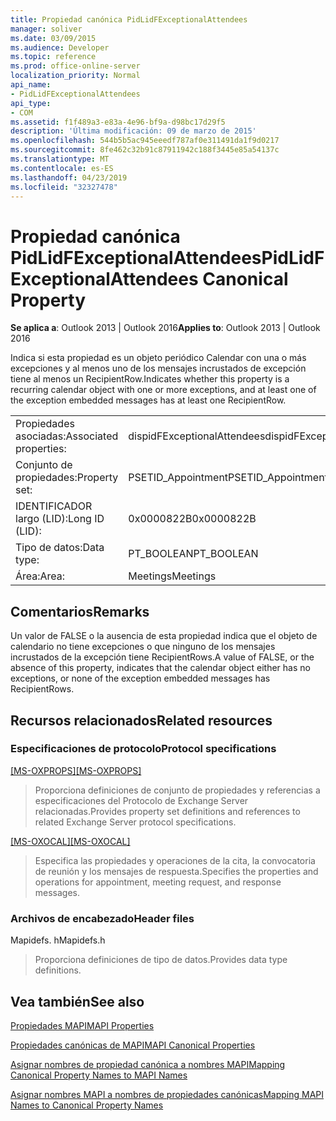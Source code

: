 ```yaml
---
title: Propiedad canónica PidLidFExceptionalAttendees
manager: soliver
ms.date: 03/09/2015
ms.audience: Developer
ms.topic: reference
ms.prod: office-online-server
localization_priority: Normal
api_name:
- PidLidFExceptionalAttendees
api_type:
- COM
ms.assetid: f1f489a3-e83a-4e96-bf9a-d98bc17d29f5
description: 'Última modificación: 09 de marzo de 2015'
ms.openlocfilehash: 544b5b5ac945eeedf787af0e311491da1f9d0217
ms.sourcegitcommit: 8fe462c32b91c87911942c188f3445e85a54137c
ms.translationtype: MT
ms.contentlocale: es-ES
ms.lasthandoff: 04/23/2019
ms.locfileid: "32327478"
---
```

# <a name="pidlidfexceptionalattendees-canonical-property"></a><span data-ttu-id="8b1cd-103">Propiedad canónica PidLidFExceptionalAttendees</span><span class="sxs-lookup"><span data-stu-id="8b1cd-103">PidLidFExceptionalAttendees Canonical Property</span></span>

  
  
<span data-ttu-id="8b1cd-104">**Se aplica a**: Outlook 2013 | Outlook 2016</span><span class="sxs-lookup"><span data-stu-id="8b1cd-104">**Applies to**: Outlook 2013 | Outlook 2016</span></span> 
  
<span data-ttu-id="8b1cd-105">Indica si esta propiedad es un objeto periódico Calendar con una o más excepciones y al menos uno de los mensajes incrustados de excepción tiene al menos un RecipientRow.</span><span class="sxs-lookup"><span data-stu-id="8b1cd-105">Indicates whether this property is a recurring calendar object with one or more exceptions, and at least one of the exception embedded messages has at least one RecipientRow.</span></span>
  
|||
|:-----|:-----|
|<span data-ttu-id="8b1cd-106">Propiedades asociadas:</span><span class="sxs-lookup"><span data-stu-id="8b1cd-106">Associated properties:</span></span>  <br/> |<span data-ttu-id="8b1cd-107">dispidFExceptionalAttendees</span><span class="sxs-lookup"><span data-stu-id="8b1cd-107">dispidFExceptionalAttendees</span></span>  <br/> |
|<span data-ttu-id="8b1cd-108">Conjunto de propiedades:</span><span class="sxs-lookup"><span data-stu-id="8b1cd-108">Property set:</span></span>  <br/> |<span data-ttu-id="8b1cd-109">PSETID_Appointment</span><span class="sxs-lookup"><span data-stu-id="8b1cd-109">PSETID_Appointment</span></span>  <br/> |
|<span data-ttu-id="8b1cd-110">IDENTIFICADOR largo (LID):</span><span class="sxs-lookup"><span data-stu-id="8b1cd-110">Long ID (LID):</span></span>  <br/> |<span data-ttu-id="8b1cd-111">0x0000822B</span><span class="sxs-lookup"><span data-stu-id="8b1cd-111">0x0000822B</span></span>  <br/> |
|<span data-ttu-id="8b1cd-112">Tipo de datos:</span><span class="sxs-lookup"><span data-stu-id="8b1cd-112">Data type:</span></span>  <br/> |<span data-ttu-id="8b1cd-113">PT_BOOLEAN</span><span class="sxs-lookup"><span data-stu-id="8b1cd-113">PT_BOOLEAN</span></span>  <br/> |
|<span data-ttu-id="8b1cd-114">Área:</span><span class="sxs-lookup"><span data-stu-id="8b1cd-114">Area:</span></span>  <br/> |<span data-ttu-id="8b1cd-115">Meetings</span><span class="sxs-lookup"><span data-stu-id="8b1cd-115">Meetings</span></span>  <br/> |
   
## <a name="remarks"></a><span data-ttu-id="8b1cd-116">Comentarios</span><span class="sxs-lookup"><span data-stu-id="8b1cd-116">Remarks</span></span>

<span data-ttu-id="8b1cd-117">Un valor de FALSE o la ausencia de esta propiedad indica que el objeto de calendario no tiene excepciones o que ninguno de los mensajes incrustados de la excepción tiene RecipientRows.</span><span class="sxs-lookup"><span data-stu-id="8b1cd-117">A value of FALSE, or the absence of this property, indicates that the calendar object either has no exceptions, or none of the exception embedded messages has RecipientRows.</span></span>
  
## <a name="related-resources"></a><span data-ttu-id="8b1cd-118">Recursos relacionados</span><span class="sxs-lookup"><span data-stu-id="8b1cd-118">Related resources</span></span>

### <a name="protocol-specifications"></a><span data-ttu-id="8b1cd-119">Especificaciones de protocolo</span><span class="sxs-lookup"><span data-stu-id="8b1cd-119">Protocol specifications</span></span>

<span data-ttu-id="8b1cd-120">[[MS-OXPROPS]](https://msdn.microsoft.com/library/f6ab1613-aefe-447d-a49c-18217230b148%28Office.15%29.aspx)</span><span class="sxs-lookup"><span data-stu-id="8b1cd-120">[[MS-OXPROPS]](https://msdn.microsoft.com/library/f6ab1613-aefe-447d-a49c-18217230b148%28Office.15%29.aspx)</span></span>
  
> <span data-ttu-id="8b1cd-121">Proporciona definiciones de conjunto de propiedades y referencias a especificaciones del Protocolo de Exchange Server relacionadas.</span><span class="sxs-lookup"><span data-stu-id="8b1cd-121">Provides property set definitions and references to related Exchange Server protocol specifications.</span></span>
    
<span data-ttu-id="8b1cd-122">[[MS-OXOCAL]](https://msdn.microsoft.com/library/09861fde-c8e4-4028-9346-e7c214cfdba1%28Office.15%29.aspx)</span><span class="sxs-lookup"><span data-stu-id="8b1cd-122">[[MS-OXOCAL]](https://msdn.microsoft.com/library/09861fde-c8e4-4028-9346-e7c214cfdba1%28Office.15%29.aspx)</span></span>
  
> <span data-ttu-id="8b1cd-123">Especifica las propiedades y operaciones de la cita, la convocatoria de reunión y los mensajes de respuesta.</span><span class="sxs-lookup"><span data-stu-id="8b1cd-123">Specifies the properties and operations for appointment, meeting request, and response messages.</span></span>
    
### <a name="header-files"></a><span data-ttu-id="8b1cd-124">Archivos de encabezado</span><span class="sxs-lookup"><span data-stu-id="8b1cd-124">Header files</span></span>

<span data-ttu-id="8b1cd-125">Mapidefs. h</span><span class="sxs-lookup"><span data-stu-id="8b1cd-125">Mapidefs.h</span></span>
  
> <span data-ttu-id="8b1cd-126">Proporciona definiciones de tipo de datos.</span><span class="sxs-lookup"><span data-stu-id="8b1cd-126">Provides data type definitions.</span></span>
    
## <a name="see-also"></a><span data-ttu-id="8b1cd-127">Vea también</span><span class="sxs-lookup"><span data-stu-id="8b1cd-127">See also</span></span>



[<span data-ttu-id="8b1cd-128">Propiedades MAPI</span><span class="sxs-lookup"><span data-stu-id="8b1cd-128">MAPI Properties</span></span>](mapi-properties.md)
  
[<span data-ttu-id="8b1cd-129">Propiedades canónicas de MAPI</span><span class="sxs-lookup"><span data-stu-id="8b1cd-129">MAPI Canonical Properties</span></span>](mapi-canonical-properties.md)
  
[<span data-ttu-id="8b1cd-130">Asignar nombres de propiedad canónica a nombres MAPI</span><span class="sxs-lookup"><span data-stu-id="8b1cd-130">Mapping Canonical Property Names to MAPI Names</span></span>](mapping-canonical-property-names-to-mapi-names.md)
  
[<span data-ttu-id="8b1cd-131">Asignar nombres MAPI a nombres de propiedades canónicas</span><span class="sxs-lookup"><span data-stu-id="8b1cd-131">Mapping MAPI Names to Canonical Property Names</span></span>](mapping-mapi-names-to-canonical-property-names.md)

